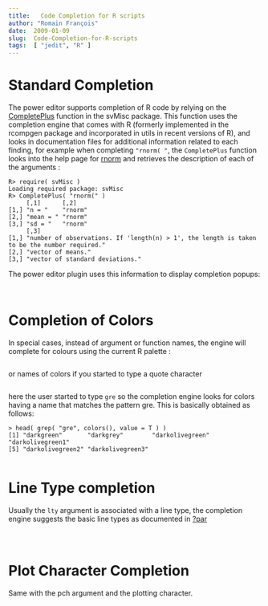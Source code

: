 ```yaml
---
title:   Code Completion for R scripts
author: "Romain François"
date:  2009-01-09
slug:  Code-Completion-for-R-scripts
tags:  [ "jedit", "R" ]
---
```

<div class="post-content">
<h1>Standard Completion</h1>
<p>The power editor supports completion of R code by relying on the <a href="http://r-forge.r-project.org/plugins/scmsvn/viewcvs.php/pkg/svMisc/R/CompletePlus.R?rev=61&amp;root=sciviews&amp;view=markup">CompletePlus</a> function in the svMisc package. This function uses the completion engine that comes with R (formerly implemented in the rcompgen package and incorporated in utils in recent versions of R), and looks in documentation files for additional information related to each finding, for example when completing <code>"rnorm( "</code>, the <code>CompletePlus</code> function looks into the help page for <a href="http://finzi.psych.upenn.edu/R/library/stats/html/Normal.html">rnorm</a> and retrieves the description of each of the arguments :</p>
<pre><code>R&gt; require( svMisc )<br>Loading required package: svMisc<br>R&gt; CompletePlus( "rnorm(" )<br>     [,1]      [,2]<br>[1,] "n = "    "rnorm"<br>[2,] "mean = " "rnorm"<br>[3,] "sd = "   "rnorm"<br>     [,3]<br>[1,] "number of observations. If 'length(n) &gt; 1', the length is taken to be the number required."<br>[2,] "vector of means."<br>[3,] "vector of standard deviations."</code></pre>
<p>The power editor plugin uses this information to display completion popups:</p>
<p><img title="argumentnames.png, janv. 2009" style="margin: 0 auto; display: block;" alt="" src="/public/posts/post3_completion/.argumentnames_m.jpg"></p>
<p><img title="argumentnames_or_function_names.png, janv. 2009" style="margin: 0 auto; display: block;" alt="" src="/public/posts/post3_completion/.argumentnames_or_function_names_m.jpg"></p>
<h1>Completion of Colors</h1>
<p>In special cases, instead of argument or function names, the engine will complete for colours using the current R palette :</p>
<p><img title="colors_palette.png, janv. 2009" style="margin: 0 auto; display: block;" alt="" src="/public/posts/post3_completion/.colors_palette_m.jpg"></p>
<p>or names of colors if you started to type a quote character</p>
<p><img title="colors_named.png, janv. 2009" style="margin: 0 auto; display: block;" alt="" src="/public/posts/post3_completion/.colors_named_m.jpg"></p>
<p>here the user started to type <code>gre</code> so the completion engine looks for colors having a name that matches the pattern gre. This is basically obtained as follows: </p>
<pre><code>&gt; head( grep( "gre", colors(), value = T ) )<br>[1] "darkgreen"       "darkgrey"        "darkolivegreen"  "darkolivegreen1"<br>[5] "darkolivegreen2" "darkolivegreen3"<br><br></code></pre>
<h1>Line Type completion</h1>
<p>Usually the <code>lty</code> argument is associated with a line type, the completion engine suggests the basic line types as documented in <a href="http://finzi.psych.upenn.edu/R/library/graphics/html/par.html">?par</a></p>
<h1><img title="lty.png, janv. 2009" style="margin: 0 auto; display: block;" alt="" src="/public/posts/post3_completion/.lty_m.jpg"></h1>
<h1>Plot Character Completion </h1>
<p>Same with the pch argument and the plotting character. </p>
<p><img title="pch.png, janv. 2009" style="margin: 0 auto; display: block;" alt="" src="/public/posts/post3_completion/.pch_m.jpg"></p>
</div>

